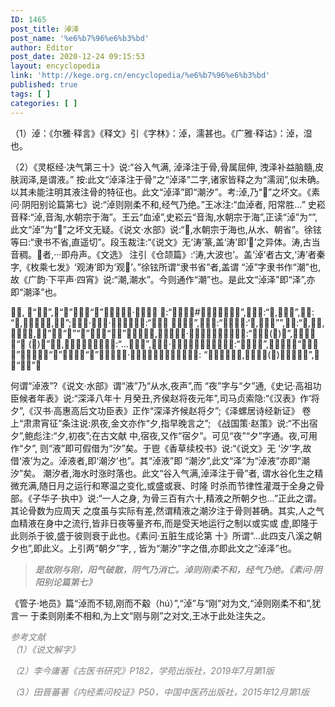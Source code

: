 ```yaml
---
ID: 1465
post_title: 淖泽
post_name: '%e6%b7%96%e6%b3%bd'
author: Editor
post_date: 2020-12-24 09:15:53
layout: encyclopedia
link: 'http://kege.org.cn/encyclopedia/%e6%b7%96%e6%b3%bd'
published: true
tags: [ ]
categories: [ ]
---
```

<!-- wp:paragraph -->
<p>（1）淖：《尔雅·释言》《释文》引《字林》：淖，濡甚也。《广雅·释诂》：淖，湿也。</p>
<!-- /wp:paragraph -->

<!-- wp:paragraph -->
<p>（2）《灵枢经·决气第三十》说:“谷入气满, 淖泽注于骨,骨属屈伸, 洩泽补益脑髓,皮肤润泽,是谓液。” 按:此文“淖泽注于骨”之“淖泽”二字,诸家皆释之为“濡润”,似未确。以其未能注明其液注骨的特征也。此文“淖泽”即“潮汐”。考:淖,乃“𣶃”之坏文。《素问·阴阳别论篇第七》说:“淖则刚柔不和,经气乃绝。”王冰注:“血淖者, 阳常胜…” 史崧音释:“淖,音淘,水朝宗于海”。王云“血淖”,史崧云“音淘,水朝宗于海”,正读“淖”为“”,此文“淖”为“𣶃”之坏文无疑。《说文·水部》说:“𣶃,水朝宗于海也,从水、朝省”。徐铉等曰:“隶书不省,直遥切”。段玉裁注:“《说文》无‘涛’篆,盖‘涛’即‘𣶃’之异体。涛,古当音稠。𣶃者,···即舟声。《文选》 注引《仓颉篇》:‘涛,大波也’。盖‘淖’者古文,‘涛’者秦字,《枚乘七发》‘观涛’即为‘观𣶃’。”徐铉所谓“隶书省”者,盖谓 “淖”字隶书作“潮”也,故《广韵·下平声·四宵》说:“潮,潮水”。今则通作“潮”也。是此文“淖泽”即“泽”,亦即“潮泽”也。</p>
<!-- /wp:paragraph -->

<!-- wp:paragraph -->
<p>𣶃泽, 即“淖液”,以“泽”字读为“液”也。《礼记·郊特牲》 说:“猶明清与#酒于旧泽之酒也”,郑玄注:“泽,读为醳”,释文: “泽,依注读为醳,音亦”;《周礼·考工记·弓人为弓》说:“冬析干 而春液角”,郑玄注:“郑司农云:‘液,读为醳””,释文:“液,音亦, 下同。醳,音亦”。是“泽”“液”二字皆“音亦”而声同字通,故《灵枢经·邪气脏腑病形第四》说:“其肉淖(𣶃)泽”,史崧音释于“淖 (𣶃)泽”字下,引《甲乙经》释文说:“…下音液”,《素问·疏五过论篇第七十七》说:“令泽不息”,王冰注亦谓“泽者液也”。其足以证“泽”字可读为“液”也。《素问·八正神明论篇第二十六》说: “是故天温日明,则人血淖(𣶃)液而卫气浮”,正作“淖液”。</p>
<!-- /wp:paragraph -->

<!-- wp:paragraph -->
<p>何谓“淖液”?《说文·水部》谓“液”乃“从水,夜声”,而 “夜”字与“夕”通,《史记·高祖功臣候者年表》说:“深泽八年十 月癸丑,齐侯赵将夜元年”,司马贞索隐:“《汉表》作‘将夕”,《汉书·高惠高后文功臣表》正作“深泽齐候赵将夕”;《泽螺居诗经新证》 卷上“肃肃宵征”条注说:夙夜,金文亦作“夕,指早晚言之”; 《战国策·赵策》说:“不出宿夕”,鲍彪注:“夕,初夜”;在古文献 中,宿夜,又作“宿夕”。可见“夜”“夕”字通。夜,可用作“夕”, 则“液”即可假借为“汐”矣。于鬯《香草续校书》说:“《说文》无 ‘汐’字,故借‘液’为之。淖液者,即‘潮汐’也”。其“淖液”即 “潮汐”,此文“泽”为“淖液”亦即“潮汐”矣。 潮汐者,海水时涨时落也。此文“谷入气满,淖泽注于骨”者, 谓水谷化生之精微充满,随日月之运行和寒温之变化,或盛或衰、时隆 时杀而节律性灌溉于全身之骨部。《子华子·执中》说:“一人之身, 为骨三百有六十,精液之所朝夕也…”正此之谓。其论骨数为应周天 之度虽与实际有差,然谓精液之潮汐注于骨则甚确。其实,人之气血精液在身中之流行,皆非日夜等量齐布,而是受天地运行之制以或实或 虚,即隆于此则杀于彼,盛于彼则衰于此也。《素问·五脏生成论第 十》所谓“…此四支八溪之朝夕也”,即此义。上引两“朝夕”字, , 皆为“潮汐”字之借,亦即此文之“淖泽”也。</p>
<blockquote>
<p><em>是故刚与刚，阳气破散，阴气乃消亡。淖则刚柔不和，经气乃绝。《素问·阴阳别论篇第七》</em></p>
</blockquote>
<div>《管子·地员》篇“淖而不韧,刚而不觳（hú）”,“淖”与“刚”对为文,“淖则刚柔不和”,犹言一 于柔则刚柔不相和,为上文“刚与刚”之对文,王冰于此处注失之。</div>
<!-- /wp:paragraph -->

<!-- wp:paragraph -->
<p><span style="color: #808080;"><em><span class="has-inline-color has-secondary-color">参考文献<br />（1）《说文解字》</span></em></span></p>
<p><em><span class="has-inline-color has-secondary-color" style="color: #808080;">（2）李今庸著《古医书研究》P182，学苑出版社，2019年7月第1版</span></em></p>
<p><span style="color: #808080;"><em>（3）田晋蕃著《内经素问校证》P50，中国中医药出版社，2015年12月第1版</em></span></p>
<!-- /wp:paragraph -->